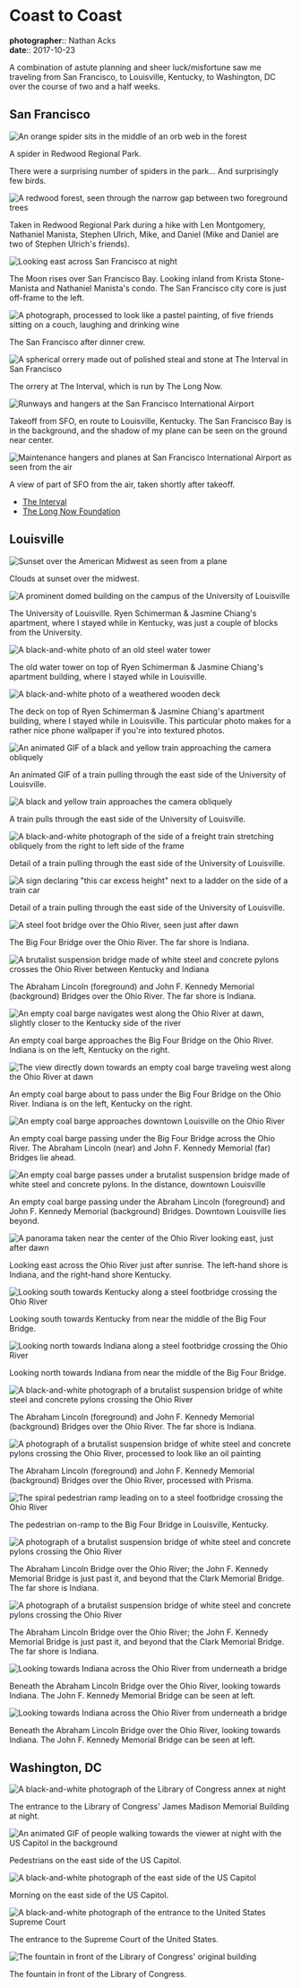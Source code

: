 # Coast to Coast

**photographer**:: Nathan Acks  
**date**:: 2017-10-23

A combination of astute planning and sheer luck/misfortune saw me traveling from San Francisco, to Louisville, Kentucky, to Washington, DC over the course of two and a half weeks.

## San Francisco

![An orange spider sits in the middle of an orb web in the forest](assets/2017-10-23-coast-to-coast-01.webp)

A spider in Redwood Regional Park.

There were a surprising number of spiders in the park... And surprisingly few birds.

![A redwood forest, seen through the narrow gap between two foreground trees](assets/2017-10-23-coast-to-coast-02.webp)

Taken in Redwood Regional Park during a hike with Len Montgomery, Nathaniel Manista, Stephen Ulrich, Mike, and Daniel (Mike and Daniel are two of Stephen Ulrich's friends).

![Looking east across San Francisco at night](../photography/assets/2017-10-07-the-moon-over-san-francisco.webp)

The Moon rises over San Francisco Bay. Looking inland from Krista Stone-Manista and Nathaniel Manista's condo. The San Francisco city core is just off-frame to the left.

![A photograph, processed to look like a pastel painting, of five friends sitting on a couch, laughing and drinking wine](assets/2017-10-23-coast-to-coast-04.webp)

The San Francisco after dinner crew.

![A spherical orrery made out of polished steal and stone at The Interval in San Francisco](../photography/assets/2017-10-08-the-orrery.webp)

The orrery at The Interval, which is run by The Long Now.

![Runways and hangers at the San Francisco International Airport](assets/2017-10-23-coast-to-coast-06.webp)

Takeoff from SFO, en route to Louisville, Kentucky. The San Francisco Bay is in the background, and the shadow of my plane can be seen on the ground near center.

![Maintenance hangers and planes at San Francisco International Airport as seen from the air](assets/2017-10-23-coast-to-coast-07.webp)

A view of part of SFO from the air, taken shortly after takeoff.

* [The Interval](https://theinterval.org/)
* [The Long Now Foundation](https://longnow.org/)


## Louisville

![Sunset over the American Midwest as seen from a plane](assets/2017-10-23-coast-to-coast-08.webp)

Clouds at sunset over the midwest.

![A prominent domed building on the campus of the University of Louisville](assets/2017-10-23-coast-to-coast-09.webp)

The University of Louisville. Ryen Schimerman & Jasmine Chiang's apartment, where I stayed while in Kentucky, was just a couple of blocks from the University.

![A black-and-white photo of an old steel water tower](assets/2017-10-23-coast-to-coast-10.webp)

The old water tower on top of Ryen Schimerman & Jasmine Chiang's apartment building, where I stayed while in Louisville.

![A black-and-white photo of a weathered wooden deck](../photography/assets/2017-10-17-wood.webp)

The deck on top of Ryen Schimerman & Jasmine Chiang's apartment building, where I stayed while in Louisville. This particular photo makes for a rather nice phone wallpaper if you're into textured photos.

![An animated GIF of a black and yellow train approaching the camera obliquely](assets/2017-10-23-coast-to-coast-12.webp)

An animated GIF of a train pulling through the east side of the University of Louisville.

![A black and yellow train approaches the camera obliquely](assets/2017-10-23-coast-to-coast-13.webp)

A train pulls through the east side of the University of Louisville.

![A black-and-white photograph of the side of a freight train stretching obliquely from the right to left side of the frame](assets/2017-10-23-coast-to-coast-14.webp)

Detail of a train pulling through the east side of the University of Louisville.

![A sign declaring "this car excess height" next to a ladder on the side of a train car](../photography/assets/2017-10-18-this-car-excess-height.webp)

Detail of a train pulling through the east side of the University of Louisville.

![A steel foot bridge over the Ohio River, seen just after dawn](assets/2017-10-23-coast-to-coast-16.webp)

The Big Four Bridge over the Ohio River. The far shore is Indiana.

![A brutalist suspension bridge made of white steel and concrete pylons crosses the Ohio River between Kentucky and Indiana](assets/2017-10-23-coast-to-coast-17.webp)

The Abraham Lincoln (foreground) and John F. Kennedy Memorial (background) Bridges over the Ohio River. The far shore is Indiana.

![An empty coal barge navigates west along the Ohio River at dawn, slightly closer to the Kentucky side of the river](assets/2017-10-23-coast-to-coast-18.webp)

An empty coal barge approaches the Big Four Bridge on the Ohio River. Indiana is on the left, Kentucky on the right.

![The view directly down towards an empty coal barge traveling west along the Ohio River at dawn](assets/2017-10-23-coast-to-coast-19.webp)

An empty coal barge about to pass under the Big Four Bridge on the Ohio River. Indiana is on the left, Kentucky on the right.

![An empty coal barge approaches downtown Louisville on the Ohio River](assets/2017-10-23-coast-to-coast-20.webp)

An empty coal barge passing under the Big Four Bridge across the Ohio River. The Abraham Lincoln (near) and John F. Kennedy Memorial (far) Bridges lie ahead.

![An empty coal barge passes under a brutalist suspension bridge made of white steel and concrete pylons. In the distance, downtown Louisville](assets/2017-10-23-coast-to-coast-21.webp)

An empty coal barge passing under the Abraham Lincoln (foreground) and John F. Kennedy Memorial (background) Bridges. Downtown Louisville lies beyond.

![A panorama taken near the center of the Ohio River looking east, just after dawn](assets/2017-10-23-coast-to-coast-22.webp)

Looking east across the Ohio River just after sunrise. The left-hand shore is Indiana, and the right-hand shore Kentucky.

![Looking south towards Kentucky along a steel footbridge crossing the Ohio River](assets/2017-10-23-coast-to-coast-23.webp)

Looking south towards Kentucky from near the middle of the Big Four Bridge.

![Looking north towards Indiana along a steel footbridge crossing the Ohio River](assets/2017-10-23-coast-to-coast-24.webp)

Looking north towards Indiana from near the middle of the Big Four Bridge.

![A black-and-white photograph of a brutalist suspension bridge of white steel and concrete pylons crossing the Ohio River](assets/2017-10-23-coast-to-coast-25.webp)

The Abraham Lincoln (foreground) and John F. Kennedy Memorial (background) Bridges over the Ohio River. The far shore is Indiana.

![A photograph of a brutalist suspension bridge of white steel and concrete pylons crossing the Ohio River, processed to look like an oil painting](../photography/assets/2017-10-20-louisville-bridges.webp)

The Abraham Lincoln (foreground) and John F. Kennedy Memorial (background) Bridges over the Ohio River, processed with Prisma.

![The spiral pedestrian ramp leading on to a steel footbridge crossing the Ohio River](assets/2017-10-23-coast-to-coast-27.webp)

The pedestrian on-ramp to the Big Four Bridge in Louisville, Kentucky.

![A photograph of a brutalist suspension bridge of white steel and concrete pylons crossing the Ohio River](assets/2017-10-23-coast-to-coast-28.webp)

The Abraham Lincoln Bridge over the Ohio River; the John F. Kennedy Memorial Bridge is just past it, and beyond that the Clark Memorial Bridge. The far shore is Indiana.

![A photograph of a brutalist suspension bridge of white steel and concrete pylons crossing the Ohio River](assets/2017-10-23-coast-to-coast-29.webp)

The Abraham Lincoln Bridge over the Ohio River; the John F. Kennedy Memorial Bridge is just past it, and beyond that the Clark Memorial Bridge. The far shore is Indiana.

![Looking towards Indiana across the Ohio River from underneath a bridge](assets/2017-10-23-coast-to-coast-30.webp)

Beneath the Abraham Lincoln Bridge over the Ohio River, looking towards Indiana. The John F. Kennedy Memorial Bridge can be seen at left.

![Looking towards Indiana across the Ohio River from underneath a bridge](assets/2017-10-23-coast-to-coast-31.webp)

Beneath the Abraham Lincoln Bridge over the Ohio River, looking towards Indiana. The John F. Kennedy Memorial Bridge can be seen at left.

## Washington, DC

![A black-and-white photograph of the Library of Congress annex at night](../photography/assets/2017-10-21-library-of-congress.webp)

The entrance to the Library of Congress' James Madison Memorial Building at night.

![An animated GIF of people walking towards the viewer at night with the US Capitol in the background](assets/2017-10-23-coast-to-coast-33.webp)

Pedestrians on the east side of the US Capitol.

![A black-and-white photograph of the east side of the US Capitol](../photography/assets/2017-10-22-capitol.webp)

Morning on the east side of the US Capitol.

![A black-and-white photograph of the entrance to the United States Supreme Court](assets/2017-10-23-coast-to-coast-35.webp)

The entrance to the Supreme Court of the United States.

![The fountain in front of the Library of Congress' original building](../photography/assets/2017-10-23-fountain.webp)

The fountain in front of the Library of Congress.
